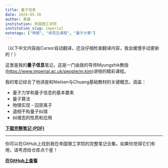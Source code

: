 ```yaml
---
title: 量子信息
date: 2024-05-30
author: 黄晨
institution: 帝国理工学院
institution_slug: imperial
notetags: ["物理", "研究生课程", "量子计算"]
---
```


（以下中文内容由Cursor自动翻译，还没仔细检查翻译内容，我会缓慢手动更新的！）

这里是我的**量子信息**笔记，这是一门由我的导师Myungshik教授(https://www.imperial.ac.uk/people/m.kim)讲授的精彩课程。

我的笔记综合了他讲座和Nielsen与Chuang基础教材的关键概念。涵盖：

- 量子力学和量子信息的基本要素
- 量子算法
- 物理实现 - 囚禁离子
- 退相干和量子纠错
- 纠缠态的性质和应用

[**下载完整笔记 (PDF)**](/notes/quantum-information/pdf/quantum-information.pdf)

---

你可以在GitHub上找到我在帝国理工学院的完整笔记合集。如果你觉得它们有用，请考虑给仓库点个星！

[**在GitHub上查看**](https://github.com/chenx820/imperial-course-notes)
